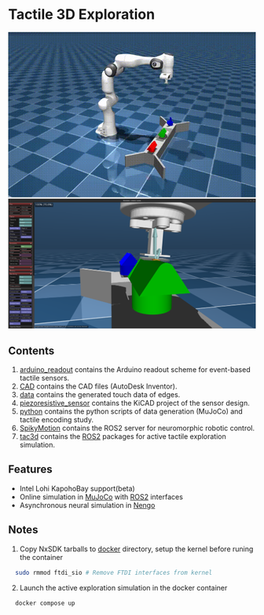 # Tactile 3D Exploration
![Cover](./docs/cover.gif "Robot Touch")
![Contact](./docs/soft_contact.png "Soft Contact")

## Contents
1. [arduino_readout](arduino_readout) contains the Arduino readout scheme for event-based tactile sensors.
2. [CAD](CAD/) contains the CAD files (AutoDesk Inventor).
3. [data](data/) contains the generated touch data of edges.
4. [piezoresistive_sensor](piezoresistive_sensor/) contains the KiCAD project of the sensor design.
5. [python](python/) contains the python scripts of data generation (MuJoCo) and tactile encoding study.
6. [SpikyMotion](https://github.com/wngfra/SpikyMotion) contains the ROS2 server for neuromorphic robotic control.
7. [tac3d](tac3d/) contains the [ROS2](https://docs.ros.org/en/humble/index.html) packages for active tactile exploration simulation.

## Features
- Intel Lohi KapohoBay support(beta)
- Online simulation in [MuJoCo](https://mujoco.org/) with [ROS2](https://www.ros.org/) interfaces
- Asynchronous neural simulation in [Nengo](https://www.nengo.ai/)

## Notes
1. Copy NxSDK tarballs to [docker](docker/) directory, setup the kernel before runing the container
  ```bash
    sudo rmmod ftdi_sio # Remove FTDI interfaces from kernel
  ```
2. Launch the active exploration simulation in the docker container
  ```bash
    docker compose up
  ```